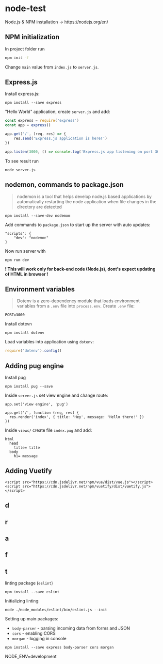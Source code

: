 # node-test

Node.js & NPM installation -> https://nodejs.org/en/


## NPM initialization
In project folder run
```bash
npm init -f
```
Change `main` value from `index.js` to `server.js`.

## Express.js

Install express.js:
```
npm install --save express
```
"Hello World" application, create `server.js` and add:
```javascript
const express = require('express')
const app = express()

app.get('/', (req, res) => {
    res.send('Express.js application is here!')
})

app.listen(3000, () => console.log('Express.js app listening on port 3000!'))
```
To see result run
```
node server.js
```

## nodemon, commands to package.json

> nodemon is a tool that helps develop node.js based applications by automatically restarting the node application when file changes in the directory are detected
```
npm install --save-dev nodemon
```
Add commands to `package.json` to start up the server with auto updates:
```
"scripts": {
    "dev": "nodemon"
}
```
Now run server with
```
npm run dev
```
**! This will work only for back-end code (Node.js), dont's expect updating of HTML in browser !**

## Environment variables
> Dotenv is a zero-dependency module that loads environment variables from a `.env` file into `process.env`. 
Create `.env` file:
```
PORT=3000
```
Install dotevn
```
npm install dotenv
```
Load variables into application using `dotenv`:
```javascript
require('dotenv').config()
```

## Adding pug engine
Install pug
```
npm install pug --save
```
Inside `server.js` set view engine and change route:
```
app.set('view engine', 'pug')

app.get('/', function (req, res) {
  res.render('index', { title: 'Hey', message: 'Hello there!' })
})
```
Inside `views/` create file `index.pug` and add:
```pug
html
  head
    title= title
  body
    h1= message
```


## Adding Vuetify

    <script src="https://cdn.jsdelivr.net/npm/vue/dist/vue.js"></script>
    <script src="https://cdn.jsdelivr.net/npm/vuetify/dist/vuetify.js"></script>

## d
## r
## a
## f
## t


linting package (`eslint`)
```
npm install --save eslint
```
Initializing linting
```
node ./node_modules/eslint/bin/eslint.js --init
```


Setting up main packages:
* `body-parser` - parsing incoming data from forms and JSON
* `cors` - enabling CORS
* `morgan` - logging in console
```
npm install --save express body-parser cors morgan
```

NODE_ENV=development




